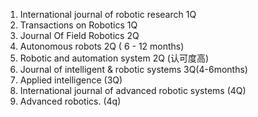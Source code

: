 
1. International journal of robotic research 1Q
2. Transactions on Robotics  1Q
3. Journal Of Field Robotics  2Q
4. Autonomous robots          2Q  ( 6 - 12 months)
5. Robotic and automation system 2Q (认可度高)
6. Journal of intelligent & robotic systems 3Q(4-6months)
7. Applied intelligence (3Q)
8. International journal of advanced robotic systems (4Q)
9. Advanced robotics. (4q) 
